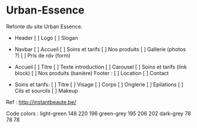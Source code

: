 # Urban-Essence
Refonte du site Urban Essence.

- Header 
[ ] Logo
[ ] Slogan

- Navbar 
[ ] Accueil
[ ] Soins et tarifs 
[ ] Nos produits 
[ ] Gallerie (photos ?) 
[ ] Pris de rdv (form)

- Accueil 
[ ] Titre
[ ] Texte introduction
[ ] Carousel 
[ ] Soins et tarifs (link block)
[ ] Nos produits (banière)
Footer : 
[ ] Location 
[ ] Contact 

- Soins et tarifs: 
[ ] Titre
[ ] Visage
[ ] Corps 
[ ] Onglerie
[ ] Epilations
[ ] Cils et sourcils
[ ] Makeup

Ref : http://instantbeaute.be/

Code colors : 
light-green 148	220	196	
green-grey 195	206	202	
dark-grey 78 78	78	
